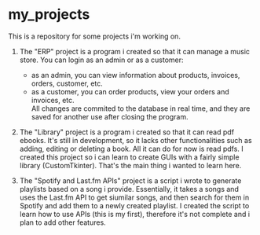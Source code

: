 # my_projects
This is a repository for some projects i'm working on.

1) The "ERP" project is a program i created so that it can manage a music store. You can login as an admin or as a customer:
   - as an admin, you can view information about products, invoices, orders, customer, etc.
   - as a customer, you can order products, view your orders and invoices, etc.  
All changes are commited to the database in real time, and they are saved for another use after closing the program.

2) The "Library" project is a program i created so that it can read pdf ebooks.
It's still in development, so it lacks other functionalities such as adding, editing or deleting a book. All it can do for now is read pdfs.
I created this project so i can learn to create GUIs with a fairly simple library (CustomTkinter). That's the main thing i wanted to learn here.

3) The "Spotify and Last.fm APIs" project is a script i wrote to generate playlists based on a song i provide.
Essentially, it takes a songs and uses the Last.fm API to get siumilar songs, and then search for them in Spotify and add them to a newly created playlist.
I created the script to learn how to use APIs (this is my first), therefore it's not complete and i plan to add other features.
